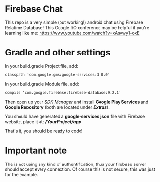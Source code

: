 # Firebase Chat
This repo is a very simple (but working!) android chat using Firebase Relatime Database!
This Google I/O conference may be helpful if you're learning like me: https://www.youtube.com/watch?v=xAsvwy1-oxE

# Gradle and other settings

In your build.gradle Project file, add:

    classpath 'com.google.gms:google-services:3.0.0'
  
In your build.gradle Module file, add:

    compile 'com.google.firebase:firebase-database:9.2.1'
  
Then open up your _SDK Manager_ and install **Google Play Services** and **Google Repository** (both are located under **_Extras_**).

You should have generated a **google-services.json** file with Firebase website, place it at: **_/YourProject/app_**

That's it, you should be ready to code!

# Important note

The is not using any kind of authentification, thus your firebase server should accept every connection. Of course this is not secure, this was just for the example.
